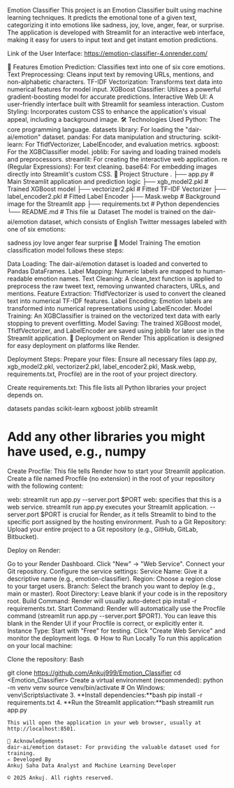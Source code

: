 Emotion Classifier
This project is an Emotion Classifier built using machine learning techniques. It predicts the emotional tone of a given text, categorizing it into emotions like sadness, joy, love, anger, fear, or surprise. The application is developed with Streamlit for an interactive web interface, making it easy for users to input text and get instant emotion predictions.

Link of the User Interface: https://emotion-classifier-4.onrender.com/

🚀 Features
Emotion Prediction: Classifies text into one of six core emotions.
Text Preprocessing: Cleans input text by removing URLs, mentions, and non-alphabetic characters.
TF-IDF Vectorization: Transforms text data into numerical features for model input.
XGBoost Classifier: Utilizes a powerful gradient-boosting model for accurate predictions.
Interactive Web UI: A user-friendly interface built with Streamlit for seamless interaction.
Custom Styling: Incorporates custom CSS to enhance the application's visual appeal, including a background image.
🛠️ Technologies Used
Python: The core programming language.
datasets library: For loading the "dair-ai/emotion" dataset.
pandas: For data manipulation and structuring.
scikit-learn: For TfidfVectorizer, LabelEncoder, and evaluation metrics.
xgboost: For the XGBClassifier model.
joblib: For saving and loading trained models and preprocessors.
streamlit: For creating the interactive web application.
re (Regular Expressions): For text cleaning.
base64: For embedding images directly into Streamlit's custom CSS.
📂 Project Structure
.
├── app.py                # Main Streamlit application and prediction logic
├── xgb_model2.pkl        # Trained XGBoost model
├── vectorizer2.pkl       # Fitted TF-IDF Vectorizer
├── label_encoder2.pkl    # Fitted Label Encoder
├── Mask.webp             # Background image for the Streamlit app
├── requirements.txt      # Python dependencies
└── README.md             # This file
📊 Dataset
The model is trained on the dair-ai/emotion dataset, which consists of English Twitter messages labeled with one of six emotions:

sadness
joy
love
anger
fear
surprise
🧠 Model Training
The emotion classification model follows these steps:

Data Loading: The dair-ai/emotion dataset is loaded and converted to Pandas DataFrames.
Label Mapping: Numeric labels are mapped to human-readable emotion names.
Text Cleaning: A clean_text function is applied to preprocess the raw tweet text, removing unwanted characters, URLs, and mentions.
Feature Extraction: TfidfVectorizer is used to convert the cleaned text into numerical TF-IDF features.
Label Encoding: Emotion labels are transformed into numerical representations using LabelEncoder.
Model Training: An XGBClassifier is trained on the vectorized text data with early stopping to prevent overfitting.
Model Saving: The trained XGBoost model, TfidfVectorizer, and LabelEncoder are saved using joblib for later use in the Streamlit application.
🚀 Deployment on Render
This application is designed for easy deployment on platforms like Render.

Deployment Steps:
Prepare your files: Ensure all necessary files (app.py, xgb_model2.pkl, vectorizer2.pkl, label_encoder2.pkl, Mask.webp, requirements.txt, Procfile) are in the root of your project directory.

Create requirements.txt: This file lists all Python libraries your project depends on.

datasets
pandas
scikit-learn
xgboost
joblib
streamlit
# Add any other libraries you might have used, e.g., numpy
Create Procfile: This file tells Render how to start your Streamlit application. Create a file named Procfile (no extension) in the root of your repository with the following content:

web: streamlit run app.py --server.port $PORT
web: specifies that this is a web service.
streamlit run app.py executes your Streamlit application.
--server.port $PORT is crucial for Render, as it tells Streamlit to bind to the specific port assigned by the hosting environment.
Push to a Git Repository: Upload your entire project to a Git repository (e.g., GitHub, GitLab, Bitbucket).

Deploy on Render:

Go to your Render Dashboard.
Click "New" -> "Web Service".
Connect your Git repository.
Configure the service settings:
Service Name: Give it a descriptive name (e.g., emotion-classifier).
Region: Choose a region close to your target users.
Branch: Select the branch you want to deploy (e.g., main or master).
Root Directory: Leave blank if your code is in the repository root.
Build Command: Render will usually auto-detect pip install -r requirements.txt.
Start Command: Render will automatically use the Procfile command (streamlit run app.py --server.port $PORT). You can leave this blank in the Render UI if your Procfile is correct, or explicitly enter it.
Instance Type: Start with "Free" for testing.
Click "Create Web Service" and monitor the deployment logs.
⚙️ How to Run Locally
To run this application on your local machine:

Clone the repository:
Bash

git clone <https://github.com/Ankuj999/Emotion_Classifier>
cd <Emotion_Classifier>
Create a virtual environment (recommended):
    python -m venv venv
source venv/bin/activate  # On Windows: venv\Scripts\activate
3. **Install dependencies:**bash
pip install -r requirements.txt
4. **Run the Streamlit application:**bash
streamlit run app.py
```
This will open the application in your web browser, usually at http://localhost:8501.

🙏 Acknowledgements
dair-ai/emotion dataset: For providing the valuable dataset used for training.
✍️ Developed By
Ankuj Saha Data Analyst and Machine Learning Developer

© 2025 Ankuj. All rights reserved.


